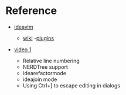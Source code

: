 # Reference 
* [ideavim](https://github.com/JetBrains/ideavim)
    - [wiki](https://github.com/JetBrains/ideavim/wiki) 
        -[plugins](https://github.com/JetBrains/ideavim/wiki/Emulated-plugins)

* [video 1](https://www.youtube.com/watch?v=SDiKLLrUZMIk) 
    - Relative line numbering
    - NERDTree support
    - idearefactormode
    - ideajoin mode
    - Using Ctrl+] to escape editing in dialogs
